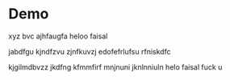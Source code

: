 # Demo


xyz
bvc
ajhfaugfa
heloo faisal 

jabdfgu
kjndfzvu
zjnfkuvzj
edofefrlufsu
rfniskdfc

kjgilmdbvzz
jkdfng
kfmmfirf
mnjnuni
jknlnniuln
helo faisal fuck u 


